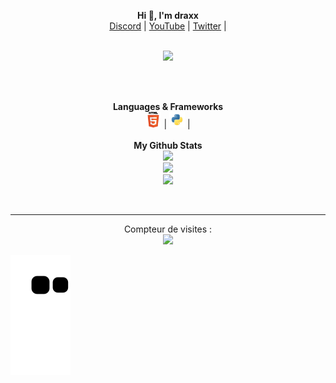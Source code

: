 <p align='center'>
  <b>Hi 👋, I'm draxx</b><br>
  <a href="https://discord.gg/CjaKz5v6TS">Discord</a> |
  <a href="https://www.youtube.com/channel/UCjpQyDG_lyqmo3OeDK1wsxQ">YouTube</a> |
  <a href="https://twitter.com/__draxx">Twitter</a> |
</p>

<p align="center"><br>
  <a href="https://github.com/0draxx">
    <img src="https://lanyard-profile-readme.vercel.app/api/720765270217457684"/>
     </a>
</p>

<br><br>
<p align="center">
	<b>Languages & Frameworks</b>
	<br>
	<code><img height="25" src="https://raw.githubusercontent.com/github/explore/80688e429a7d4ef2fca1e82350fe8e3517d3494d/topics/html/html.png"></code>&nbsp;|
	<code><img height="25" src="https://raw.githubusercontent.com/github/explore/80688e429a7d4ef2fca1e82350fe8e3517d3494d/topics/python/python.png"></code>&nbsp;|
	<br><br>
	<b>My Github Stats</b><br>
    	<img src="https://github-readme-streak-stats.herokuapp.com/?user=0draxx&theme=dark&hide_border=true">
	<br>
	<img src="https://github-readme-stats.vercel.app/api?username=0draxx&include_all_commits=true&show_icons=true&hide_border=true&hide_title=true&count_private=true&theme=dark">
	<br>
	<img src="https://github-readme-stats.vercel.app/api/top-langs/?username=0draxx&layout=compact&count_private=true&langs_count=8&hide_border=true&theme=dark">
</p>


<p>&nbsp;</p>    

---  

<p align="center"> 
  Compteur de visites :<br>
  <img src="https://profile-counter.glitch.me/0draxx/count.svg" />
</p>

<a href="https://0draxx.github.io/draxx/" target="_blank"><img src="https://github.com/rafaballerini/rafaballerini/blob/output/github-contribution-grid-snake.svg" alt="sneke"></a>
